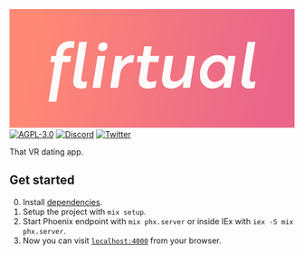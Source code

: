 [![Flirtual](priv/static/images/logo-gradient.png)](https://flirtu.al)
[![AGPL-3.0](https://img.shields.io/github/license/flirtual/flirtual?color=663366&label=%C2%A9%202018-2022%20Studio%20Paprika&logo=gnu)](LICENSE)
[![Discord](https://img.shields.io/discord/455219574036496404?color=5865f2&label=Discord&logo=discord&logoColor=5865f2&style=flat)](https://flirtu.al/discord)
[![Twitter](https://img.shields.io/twitter/follow/getflirtual?color=1da1f2&label=Twitter&logo=twitter&logoColor=1da1f2&style=flat)](https://twitter.com/getflirtual)

That VR dating app.

Get started
-----------

0. Install [dependencies](https://hexdocs.pm/phoenix/installation.html).
1. Setup the project with `mix setup`.
2. Start Phoenix endpoint with `mix phx.server` or inside IEx with `iex -S mix phx.server`.
3. Now you can visit [`localhost:4000`](http://localhost:4000) from your browser.
